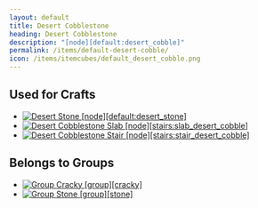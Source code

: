 ```yaml
---
layout: default
title: Desert Cobblestone
heading: Desert Cobblestone
description: "[node][default:desert_cobble]"
permalink: /items/default-desert-cobble/
icon: /items/itemcubes/default_desert_cobble.png
---
```



## Used for Crafts

<ul class="list-items">
    <li><a href="{{site.baseurl}}/items/default-desert-stone/"><img src="{{site.baseurl}}/assets/img/items/itemcubes/default_desert_stone.png" data-toggle="tooltip" title="Desert Stone [node][default:desert_stone]"></a></li>
    <li><a href="{{site.baseurl}}/items/stairs-slab-desert-cobble/"><img src="{{site.baseurl}}/assets/img/items/itemcubes/stairs_slab_desert_cobble.png" data-toggle="tooltip" title="Desert Cobblestone Slab [node][stairs:slab_desert_cobble]"></a></li>
    <li><a href="{{site.baseurl}}/items/stairs-stair-desert-cobble/"><img src="{{site.baseurl}}/assets/img/items/itemcubes/stairs_stair_desert_cobble.png" data-toggle="tooltip" title="Desert Cobblestone Stair [node][stairs:stair_desert_cobble]"></a></li>
</ul>


## Belongs to Groups

<ul class="list-items">
    <li><a href="{{site.baseurl}}/items/group-cracky/"><img src="{{site.baseurl}}/assets/img/items/group.png" data-toggle="tooltip" title="Group Cracky [group][cracky]"></a></li>
    <li><a href="{{site.baseurl}}/items/group-stone/"><img src="{{site.baseurl}}/assets/img/items/group.png" data-toggle="tooltip" title="Group Stone [group][stone]"></a></li>
</ul>
